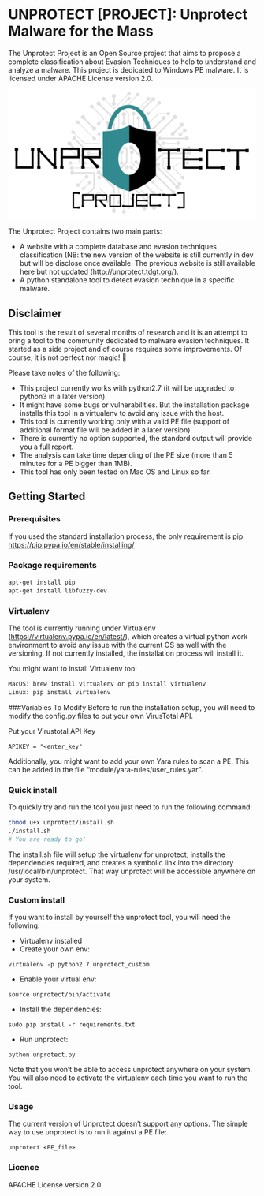 # UNPROTECT [PROJECT]: Unprotect Malware for the Mass
The Unprotect Project is an Open Source project that aims to propose a complete classification about Evasion Techniques to help to understand and analyze a malware. This project is dedicated to Windows PE malware. It is licensed under APACHE License version 2.0.

![logo](LogoUnprotect.png)

The Unprotect Project contains two main parts: 
* A website with a complete database and evasion techniques classification (NB: the new version of the website is still currently in dev but will be disclose once available.  The previous website is still available here but not updated (http://unprotect.tdgt.org/). 
* A python standalone tool to detect evasion technique in a specific malware. 

## Disclaimer
This tool is the result of several months of research and it is an attempt to bring a tool to the community dedicated to malware evasion techniques. It started as a side project and of course requires some improvements. Of course, it is not perfect nor magic!  

Please take notes of the following:
* This project currently works with python2.7 (it will be upgraded to python3 in a later version). 
* It might have some bugs or vulnerabilities. But the installation package installs this tool in a virtualenv to avoid any issue with the host.
* This tool is currently working only with a valid PE file (support of additional format file will be added in a later version). 
* There is currently no option supported, the standard output will provide you a full report.
* The analysis can take time depending of the PE size (more than 5 minutes for a PE bigger than 1MB).
* This tool has only been tested on Mac OS and Linux so far. 


## Getting Started
### Prerequisites
If you used the standard installation process, the only requirement is pip. https://pip.pypa.io/en/stable/installing/

### Package requirements

```bash
apt-get install pip 
apt-get install libfuzzy-dev
```

### Virtualenv
The tool is currently running under Virtualenv (https://virtualenv.pypa.io/en/latest/), which creates a virtual python work environment to avoid any issue with the current OS as well with the versioning. If not currently installed, the installation process will install it. 

You might want to install Virtualenv too:
```bash
MacOS: brew install virtualenv or pip install virtualenv
Linux: pip install virtualenv
```

###Variables To Modify 
Before to run the installation setup, you will need to modify the config.py files to put your own VirusTotal API. 

 Put your Virustotal API Key

```
APIKEY = "<enter_key"
```
Additionally, you might want to add your own Yara rules to scan a PE. This can be added in the file “module/yara-rules/user_rules.yar”.

### Quick install
To quickly try and run the tool you just need to run the following command:

```bash
chmod u+x unprotect/install.sh
./install.sh
# You are ready to go! 
```

The install.sh file will setup the virtualenv for unprotect, installs the dependencies required, and creates a symbolic link into the directory /usr/local/bin/unprotect. That way unprotect will be accessible anywhere on your system. 

### Custom install  
If you want to install by yourself the unprotect tool, you will need the following:
-	Virtualenv installed
-	Create your own env: 
```
virtualenv -p python2.7 unprotect_custom
```
-	Enable your virtual env: 
```
source unprotect/bin/activate
```
-	Install the dependencies: 
```
sudo pip install -r requirements.txt
```
-	Run unprotect: 
```
python unprotect.py
```
Note that you won’t be able to access unprotect anywhere on your system. You will also need to activate the virtualenv each time you want to run the tool. 

### Usage

The current version of Unprotect doesn’t support any options. The simple way to use unprotect is to run it against a PE file:
```
unprotect <PE_file>
```

### Licence
APACHE License version 2.0


